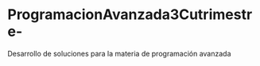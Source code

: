 # ProgramacionAvanzada3Cutrimestre-
Desarrollo de soluciones para la materia de programación avanzada

